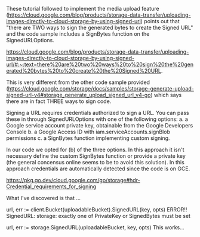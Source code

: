 These tutorial followed to implement the media upload feature (https://cloud.google.com/blog/products/storage-data-transfer/uploading-images-directly-to-cloud-storage-by-using-signed-url) points out that "there
are TWO ways to sign the generated bytes to create the Signed URL" and the code sample includes a SignBytes function on the SignedURLOptions.

https://cloud.google.com/blog/products/storage-data-transfer/uploading-images-directly-to-cloud-storage-by-using-signed-url/#:~:text=there%20are%20two%20ways%20to%20sign%20the%20generated%20bytes%20to%20create%20the%20Signed%20URL.

This is very different from the other code sample provided (https://cloud.google.com/storage/docs/samples/storage-generate-upload-signed-url-v4#storage_generate_upload_signed_url_v4-go) which says there are in fact
THREE ways to sign code.

Signing a URL requires credentials authorized to sign a URL. You can pass
these in through SignedURLOptions with one of the following options:
a. a Google service account private key, obtainable from the Google Developers Console
b. a Google Access ID with iam.serviceAccounts.signBlob permissions
c. a SignBytes function implementing custom signing.

In our code we opted for (b) of the three options. In this approach it isn't necessary define the
custom SignBytes function or provide a private key (the general concensus online seems to be to avoid this
solution). In this approach credentials are automatically detected since the code is on GCE.

https://pkg.go.dev/cloud.google.com/go/storage#hdr-Credential_requirements_for_signing

What I've discovered is that ...

url, err := client.Bucket(uploadableBucket).SignedURL(key, opts)
ERROR!! SignedURL: storage: exactly one of PrivateKey or SignedBytes must be set

url, err := storage.SignedURL(uploadableBucket, key, opts)
This works...
